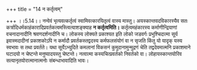 +++
title = "14 न कर्तृत्वम्"

+++
।।5.14।। नन्वेवं भृत्यवत्कर्तृत्वं स्वामिवत्कारयितृत्वं वास्य मास्तु।
अयस्कान्तवदविकारस्यैव सतः
कर्त्रादिधर्मकाहंकारादिप्रवर्तकत्वमस्त्वित्याशङ्क्याह **न
कर्तृत्वमिति।** कर्तृत्वमहंकारस्य कर्माणीन्द्रियाणां वचनादानादीनि
श्रवणदर्शनादीनि च। लोकस्य लोक्यते प्रकाश्यत इति लोको जडवर्गः
प्रभुश्चिदात्मा सूर्य इवास्मदादीनां प्रकाशकोऽपि न कर्मादौ
प्रवर्तकस्तद्वदस्य कर्मफलसंयोगं वा न सृजति किंतु यो यादृक् यस्य स्वभावः
स तथा प्रवर्तते। यथा सूर्येऽभ्युदिते कमलानां विकसनं कुमुदानामुन्मुद्रणं
चेति तद्वदेवमात्मनि प्रकाशमाने घटादयो न चेष्टन्ते मनुष्यादयस्तु
चेष्टन्ते। नत्वात्मा कस्यचित्प्रवर्तको निवर्तको वा। लोहायस्कान्तयोरिव
सत्यानृतयोरात्मानात्मनोः संबन्धाभावादिति भावः।
